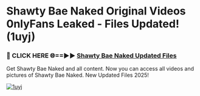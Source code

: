 # Shawty Bae Naked Original Videos 0nlyFans Leaked - Files Updated! (1uyj)

<h3>🔴 CLICK HERE 🌐==►► <a href="https://tinyurl.com/yckcrads" rel="nofollow">Shawty Bae Naked Updated Files</a></h3>

Get Shawty Bae Naked and all content. Now you can access all videos and pictures of Shawty Bae Naked. New Updated Files 2025!

[![1uyj](https://i.imgur.com/hpKpOFt.gif)](https://tinyurl.com/yckcrads)
